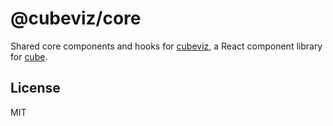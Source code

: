 # @cubeviz/core

Shared core components and hooks for [cubeviz](https://github.com/veson-nautical/cubeviz), a React component library for [cube](https://cube.dev/).

## License

MIT